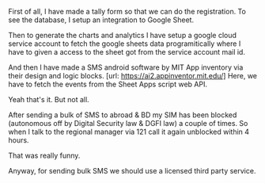First of all, I have made a tally form so that we can do the registration.
To see the database, I setup an integration to Google Sheet.

Then to generate the charts and analytics I have setup a google cloud service account to fetch the google sheets data programitically where I have to given a access to the sheet got from the service account mail id.

And then I have made a SMS android software by MIT App inventory via their design and logic blocks. [url: https://ai2.appinventor.mit.edu/]
Here, we have to fetch the events from the Sheet Apps script web API.

Yeah that's it.
But not all.

After sending a bulk of SMS to abroad & BD my SIM has been blocked (autonomous off by Digital Security law & DGFI law) a couple of times. So when I talk to the regional manager via 121 call it again unblocked within 4 hours. 

That was really funny.

Anyway, for sending bulk SMS we should use a licensed third party service.